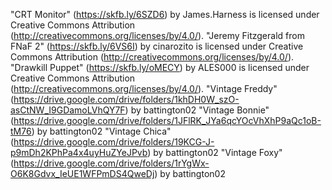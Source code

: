 "CRT Monitor" (https://skfb.ly/6SZD6) by James.Harness is licensed under Creative Commons Attribution (http://creativecommons.org/licenses/by/4.0/).
"Jeremy Fitzgerald from FNaF 2" (https://skfb.ly/6VS6I) by cinarozito is licensed under Creative Commons Attribution (http://creativecommons.org/licenses/by/4.0/).
"Drawkill Puppet" (https://skfb.ly/oMECY) by ALES000 is licensed under Creative Commons Attribution (http://creativecommons.org/licenses/by/4.0/).
"Vintage Freddy" (https://drive.google.com/drive/folders/1khDH0W_szO-asCtNW_I9GDamoLVhQY7F) by battington02
"Vintage Bonnie" (https://drive.google.com/drive/folders/1JFlRK_JYa6qcYOcVhXhP9aQc1oB-tM76) by battington02
"Vintage Chica" (https://drive.google.com/drive/folders/19KCG-J-p9mDh2KPhPa4x4uyHuZYeJPvb) by battington02
"Vintage Foxy" (https://drive.google.com/drive/folders/1rYgWx-O6K8Gdvx_IeUE1WFPmDS4QweDj) by battington02
 